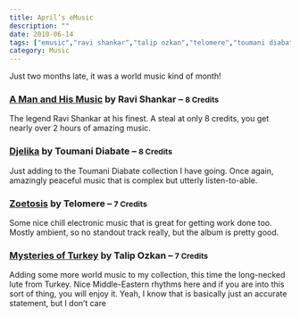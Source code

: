 ```yaml
---
title: April’s eMusic
description: ""
date: 2010-06-14
tags: ["emusic","ravi shankar","talip ozkan","telomere","toumani diabate"]
category: Music
---
```



Just two months late, it was a world music kind of month!

<h3><a href="https://web.archive.org/web/20131211115539/http://www.emusic.com/album/Ravi-Shankar-The-Man-And-His-Music-MP3-Download/11258184.html">A Man and His Music</a> by Ravi Shankar – <small>8 Credits</small></h3>

The legend Ravi Shankar at his finest. A steal at only 8 credits, you get nearly over 2 hours of amazing music.

<h3><a href="https://web.archive.org/web/20131211115539/http://www.emusic.com/album/Toumani-Diabate-Djelika-MP3-Download/11748847.html">Djelika</a> by Toumani Diabate – <small>8 Credits</small></h3>

Just adding to the Toumani Diabate collection I have going. Once again, amazingly peaceful music that is complex but utterly listen-to-able.

<h3><a href="https://web.archive.org/web/20131211115539/http://www.emusic.com/album/Telomere-Zoetosis-MP3-Download/10889867.html">Zoetosis</a> by Telomere – <small>7 Credits</small></h3>

Some nice chill electronic music that is great for getting work done too. Mostly ambient, so no standout track really, but the album is pretty good.

<h3><a href="https://web.archive.org/web/20131211115539/http://www.emusic.com/album/Talip-Ozkan-Mysteries-of-Turkey-MP3-Download/10599188.html">Mysteries of Turkey</a> by Talip Ozkan – <small>7 Credits</small></h3>

Adding some more world music to my collection, this time the long-necked lute from Turkey. Nice Middle-Eastern rhythms here and if you are into this sort of thing, you will enjoy it. Yeah, I know that is basically just an accurate statement, but I don’t care
